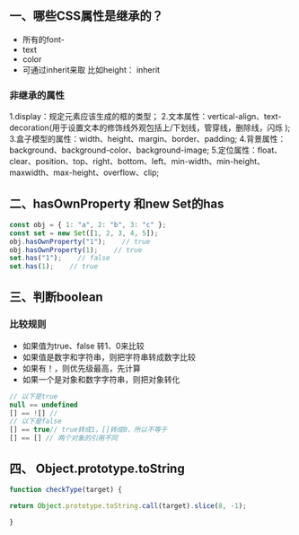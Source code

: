 ## 一、哪些CSS属性是继承的？

- 所有的font-
- text
- color
- 可通过inherit来取 比如height： inherit

### 非继承的属性
1.display：规定元素应该生成的框的类型；
2.文本属性：vertical-align、text-decoration(用于设置文本的修饰线外观包括上/下划线，管穿线，删除线，闪烁 );
3.盒子模型的属性：width、height、margin、border、padding;
4.背景属性：background、background-color、background-image;
5.定位属性：float、clear、position、top、right、bottom、left、min-width、min-height、maxwidth、max-height、overflow、clip;

## 二、hasOwnProperty 和new Set的has

```jsx
const obj = { 1: "a", 2: "b", 3: "c" };
const set = new Set([1, 2, 3, 4, 5]);
obj.hasOwnProperty("1");    // true
obj.hasOwnProperty(1);    // true
set.has("1");    // false
set.has(1);    // true
```

## 三、判断boolean

### 比较规则
- 如果值为true、false 转1、0来比较
- 如果值是数字和字符串，则把字符串转成数字比较
- 如果有！，则优先级最高，先计算
- 如果一个是对象和数字字符串，则把对象转化

```jsx
// 以下是true
null == undefined
[] == ![] // 
// 以下是false
[] == true// true转成1，[]转成0，所以不等于
[] == [] // 两个对象的引用不同

```

## 四、 Object.prototype.toString


```jsx
function checkType(target) {

return Object.prototype.toString.call(target).slice(8, -1);

}
```

